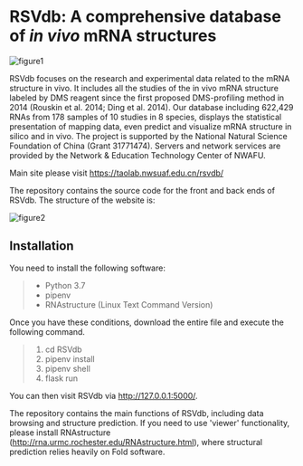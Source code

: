 # RSVdb: A comprehensive database of *in vivo* mRNA structures

![figure1]("taolab/static/rsvdb/img/manual/2.png")

RSVdb focuses on the research and experimental data related to the mRNA structure in vivo. It includes all the studies of the in vivo mRNA structure labeled by DMS reagent since the first proposed DMS-profiling method in 2014 (Rouskin et al. 2014; Ding et al. 2014). Our database including 622,429 RNAs from 178 samples of 10 studies in 8 species, displays the statistical presentation of mapping data, even predict and visualize mRNA structure in silico and in vivo. The project is supported by the National Natural Science Foundation of China (Grant 31771474). Servers and network services are provided by the Network & Education Technology Center of NWAFU.

Main site please visit https://taolab.nwsuaf.edu.cn/rsvdb/

The repository contains the source code for the front and back ends of RSVdb. The structure of the website is: 

![figure2]("taolab/static/rsvdb/img/manual/3.png")


## Installation

You need to install the following software:
>* Python 3.7
>* pipenv
>* RNAstructure (Linux Text Command Version)

Once you have these conditions, download the entire file and execute the following command.

>1. cd RSVdb
>2. pipenv install
>3. pipenv shell
>4. flask run

You can then visit RSVdb via http://127.0.0.1:5000/.

The repository contains the main functions of RSVdb, including data browsing and structure prediction. If you need to use 'viewer' functionality, please install RNAstructure (http://rna.urmc.rochester.edu/RNAstructure.html), where structural prediction relies heavily on Fold software.


